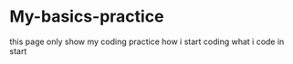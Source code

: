 # My-basics-practice
this page only show my coding practice 
how i start coding 
what i code in start
